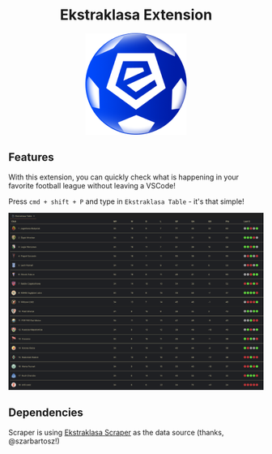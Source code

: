 <div align="center">
  <h1>Ekstraklasa Extension</h1>
  <img alt="Ekstraklasa logo" src="./assets/logo.png">
</div>

## Features

With this extension, you can quickly check what is happening in your favorite football league without leaving a VSCode!

Press `cmd + shift + P` and type in `Ekstraklasa Table` - it's that simple!

<img alt="Preview" src="./assets/table-preview.png">

## Dependencies
Scraper is using [Ekstraklasa Scraper](https://github.com/szarbartosz/ekstraklasa-scraper) as the data source (thanks, @szarbartosz!)
